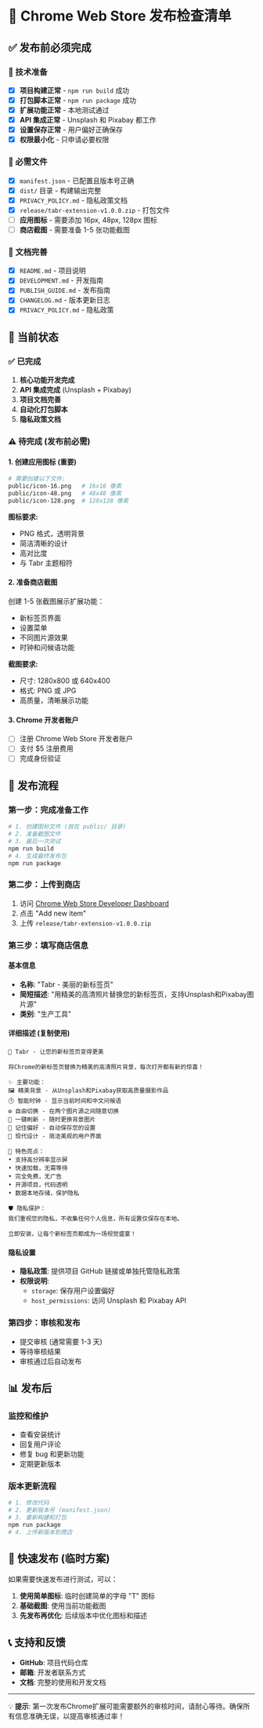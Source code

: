 # 🚀 Chrome Web Store 发布检查清单

## ✅ 发布前必须完成

### 🔧 技术准备
- [x] **项目构建正常** - `npm run build` 成功
- [x] **打包脚本正常** - `npm run package` 成功  
- [x] **扩展功能正常** - 本地测试通过
- [x] **API 集成正常** - Unsplash 和 Pixabay 都工作
- [x] **设置保存正常** - 用户偏好正确保存
- [x] **权限最小化** - 只申请必要权限

### 📁 必需文件
- [x] `manifest.json` - 已配置且版本号正确
- [x] `dist/` 目录 - 构建输出完整
- [x] `PRIVACY_POLICY.md` - 隐私政策文档
- [x] `release/tabr-extension-v1.0.0.zip` - 打包文件
- [ ] **应用图标** - 需要添加 16px, 48px, 128px 图标
- [ ] **商店截图** - 需要准备 1-5 张功能截图

### 📝 文档完善
- [x] `README.md` - 项目说明
- [x] `DEVELOPMENT.md` - 开发指南
- [x] `PUBLISH_GUIDE.md` - 发布指南
- [x] `CHANGELOG.md` - 版本更新日志
- [x] `PRIVACY_POLICY.md` - 隐私政策

## 🎯 当前状态

### ✅ 已完成
1. **核心功能开发完成**
2. **API 集成完成** (Unsplash + Pixabay)
3. **项目文档完善**
4. **自动化打包脚本**
5. **隐私政策文档**

### ⚠️ 待完成 (发布前必需)

#### 1. 创建应用图标 (重要)
```bash
# 需要创建以下文件:
public/icon-16.png   # 16x16 像素
public/icon-48.png   # 48x48 像素  
public/icon-128.png  # 128x128 像素
```

**图标要求:**
- PNG 格式，透明背景
- 简洁清晰的设计
- 高对比度
- 与 Tabr 主题相符

#### 2. 准备商店截图
创建 1-5 张截图展示扩展功能：
- 新标签页界面
- 设置菜单
- 不同图片源效果
- 时钟和问候语功能

**截图要求:**
- 尺寸: 1280x800 或 640x400
- 格式: PNG 或 JPG
- 高质量，清晰展示功能

#### 3. Chrome 开发者账户
- [ ] 注册 Chrome Web Store 开发者账户
- [ ] 支付 $5 注册费用
- [ ] 完成身份验证

## 🏪 发布流程

### 第一步：完成准备工作
```bash
# 1. 创建图标文件 (放在 public/ 目录)
# 2. 准备截图文件
# 3. 最后一次测试
npm run build
# 4. 生成最终发布包
npm run package
```

### 第二步：上传到商店
1. 访问 [Chrome Web Store Developer Dashboard](https://chrome.google.com/webstore/devconsole/)
2. 点击 "Add new item"
3. 上传 `release/tabr-extension-v1.0.0.zip`

### 第三步：填写商店信息

#### 基本信息
- **名称**: "Tabr - 美丽的新标签页"
- **简短描述**: "用精美的高清照片替换您的新标签页，支持Unsplash和Pixabay图片源"
- **类别**: "生产工具"

#### 详细描述 (复制使用)
```
🌟 Tabr - 让您的新标签页变得更美

将Chrome的新标签页替换为精美的高清照片背景，每次打开都有新的惊喜！

✨ 主要功能：
🖼️ 精美背景 - 从Unsplash和Pixabay获取高质量摄影作品
🕒 智能时钟 - 显示当前时间和中文问候语
⚙️ 自由切换 - 在两个图片源之间随意切换
🔄 一键刷新 - 随时更换背景图片
💾 记住偏好 - 自动保存您的设置
🎨 现代设计 - 简洁美观的用户界面

🔧 特色亮点：
• 支持高分辨率显示屏
• 快速加载，无需等待
• 完全免费，无广告
• 开源项目，代码透明
• 数据本地存储，保护隐私

🛡️ 隐私保护：
我们重视您的隐私，不收集任何个人信息，所有设置仅保存在本地。

立即安装，让每个新标签页都成为一场视觉盛宴！
```

#### 隐私设置
- **隐私政策**: 提供项目 GitHub 链接或单独托管隐私政策
- **权限说明**: 
  - `storage`: 保存用户设置偏好
  - `host_permissions`: 访问 Unsplash 和 Pixabay API

### 第四步：审核和发布
- 提交审核 (通常需要 1-3 天)
- 等待审核结果
- 审核通过后自动发布

## 📊 发布后

### 监控和维护
- 查看安装统计
- 回复用户评论
- 修复 bug 和更新功能
- 定期更新版本

### 版本更新流程
```bash
# 1. 修改代码
# 2. 更新版本号 (manifest.json)
# 3. 重新构建和打包
npm run package
# 4. 上传新版本到商店
```

## 🎯 快速发布 (临时方案)

如果需要快速发布进行测试，可以：

1. **使用简单图标**: 临时创建简单的字母 "T" 图标
2. **基础截图**: 使用当前功能截图
3. **先发布再优化**: 后续版本中优化图标和描述

## 📞 支持和反馈

- **GitHub**: 项目代码仓库  
- **邮箱**: 开发者联系方式
- **文档**: 完整的使用和开发文档

---

💡 **提示**: 第一次发布Chrome扩展可能需要额外的审核时间，请耐心等待。确保所有信息准确无误，以提高审核通过率！ 